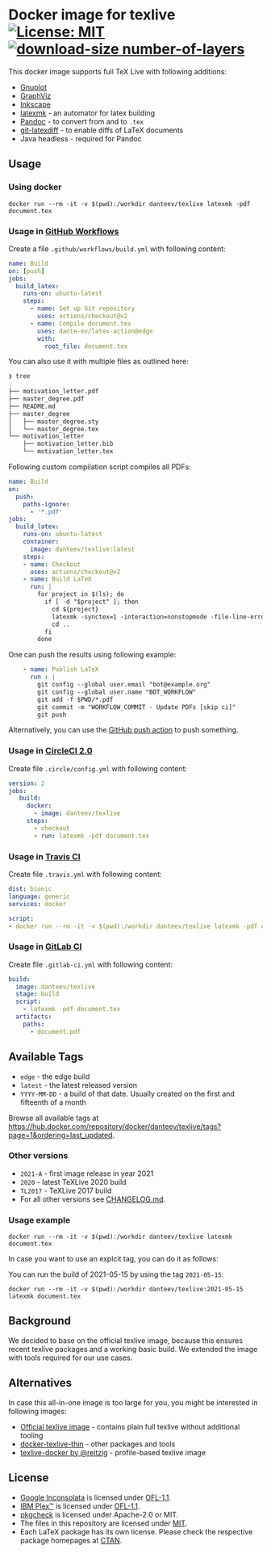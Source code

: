 # Docker image for texlive [![License: MIT](https://img.shields.io/badge/License-MIT-yellow.svg)](https://opensource.org/licenses/MIT) [![download-size number-of-layers](https://images.microbadger.com/badges/image/danteev/texlive.svg)](https://microbadger.com/images/danteev/texlive)

This docker image supports full TeX Live with following additions:

- [Gnuplot](http://www.gnuplot.info/)
- [GraphViz](https://www.graphviz.org/)
- [Inkscape](https://inkscape.org/)
- [latexmk](https://www.ctan.org/pkg/latexmk/) - an automator for latex building
- [Pandoc](http://pandoc.org/) - to convert from and to `.tex`
- [git-latexdiff](https://gitlab.com/git-latexdiff/git-latexdiff) - to enable diffs of LaTeX documents
- Java headless - required for Pandoc

## Usage

### Using docker

```terminal
docker run --rm -it -v $(pwd):/workdir danteev/texlive latexmk -pdf document.tex
```

### Usage in [GitHub Workflows](https://help.github.com/en/articles/about-github-actions)

Create a file `.github/workflows/build.yml` with following content:

```yaml
name: Build
on: [push]
jobs:
  build_latex:
    runs-on: ubuntu-latest
    steps:
      - name: Set up Git repository
        uses: actions/checkout@v2
      - name: Compile document.tex
        uses: dante-ev/latex-action@edge
        with:
          root_file: document.tex
```

You can also use it with multiple files as outlined here:

```sh
❯ tree
.
├── motivation_letter.pdf
├── master_degree.pdf
├── README.md
├── master_degree
│   ├── master_degree.sty
│   └── master_degree.tex
└── motivation_letter
    ├── motivation_letter.bib
    └── motivation_letter.tex
```

Following custom compilation script compiles all PDFs:

```yaml
name: Build
on:
  push:
    paths-ignore:
      - '*.pdf'
jobs:
  build_latex:
    runs-on: ubuntu-latest
    container:
      image: danteev/texlive:latest
    steps:
    - name: Checkout
      uses: actions/checkout@v2
    - name: Build LaTeX
      run: |
        for project in $(ls); do
          if [ -d "$project" ]; then
            cd ${project}
            latexmk -synctex=1 -interaction=nonstopmode -file-line-error -pdf -outdir=$PWD/../ $PWD/${project}
            cd ..
          fi
        done
```

One can push the results using following example:

```yaml
    - name: Publish LaTeX
      run : |
        git config --global user.email "bot@example.org"
        git config --global user.name "BOT_WORKFLOW"
        git add -f $PWD/*.pdf
        git commit -m "WORKFLOW_COMMIT - Update PDFs [skip ci]"
        git push
```

Alternatively, you can use the [GitHub push action](https://github.com/ad-m/github-push-action) to push something.

### Usage in [CircleCI 2.0](https://circleci.com/docs/2.0/)

Create file `.circle/config.yml` with following content:

```yaml
version: 2
jobs:
   build:
     docker:
       - image: danteev/texlive
     steps:
       - checkout
       - run: latexmk -pdf document.tex
```

### Usage in [Travis CI](https://travis-ci.org/)

Create file `.travis.yml` with following content:

```yaml
dist: bionic
language: generic
services: docker

script:
- docker run --rm -it -v $(pwd):/workdir danteev/texlive latexmk -pdf document.tex
```

### Usage in [GitLab CI](https://docs.gitlab.com/ce/ci/)

Create file `.gitlab-ci.yml` with following content:

```yaml
build:
  image: danteev/texlive
  stage: build
  script:
    - latexmk -pdf document.tex
  artifacts:
    paths:
      - document.pdf
```

## Available Tags

- `edge` - the edge build
- `latest` - the latest released version
- `YYYY-MM-DD` - a build of that date. Usually created on the first and fifteenth of a month

Browse all available tags at <https://hub.docker.com/repository/docker/danteev/texlive/tags?page=1&ordering=last_updated>.

### Other versions

- `2021-A` - first image release in year 2021
- `2020` - latest TeXLive 2020 build
- `TL2017` - TeXLive 2017 build
- For all other versions see [CHANGELOG.md](https://github.com/dante-ev/docker-texlive/blob/master/CHANGELOG.md#changelog).

### Usage example

```terminal
docker run --rm -it -v $(pwd):/workdir danteev/texlive latexmk document.tex
```

In case you want to use an explcit tag, you can do it as follows:

You can run the build of 2021-05-15 by using the tag `2021-05-15`:

```terminal
docker run --rm -it -v $(pwd):/workdir danteev/texlive:2021-05-15 latexmk document.tex
```

## Background

We decided to base on the official texlive image, because this ensures recent texlive packages and a working basic build.
We extended the image with tools required for our use cases.

## Alternatives

In case this all-in-one image is too large for you, you might be interested in following images:

- [Official texlive image](https://hub.docker.com/r/texlive/texlive) - contains plain full texlive without additional tooling
- [docker-texlive-thin](https://github.com/thomasWeise/docker-texlive-thin) - other packages and tools
- [texlive-docker by @reitzig](https://github.com/reitzig/texlive-docker) - profile-based texlive image

## License

- [Google Inconsolata](https://fonts.google.com/specimen/Inconsolata) is licensed under [OFL-1.1](https://spdx.org/licenses/OFL-1.1.html).
- [IBM Plex™](https://github.com/IBM/plex/) is licensed under [OFL-1.1](https://spdx.org/licenses/OFL-1.1.html).
- [pkgcheck](https://ctan.org/pkg/pkgcheck) is licensed under Apache-2.0 or MIT.
- The files in this repository are licensed under [MIT](https://spdx.org/licenses/MIT.html).
- Each LaTeX package has its own license.
  Please check the respective package homepages at [CTAN](https://www.ctan.org/).
